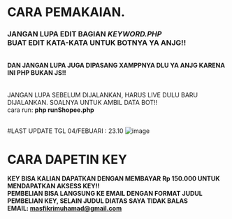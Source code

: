 # CARA PEMAKAIAN.
<h3>JANGAN LUPA EDIT BAGIAN <i>KEYWORD.PHP</i><br>BUAT EDIT KATA-KATA UNTUK BOTNYA YA ANJG!!</H3><br>
<b>DAN JANGAN LUPA JUGA DIPASANG XAMPPNYA DLU YA ANJG KARENA INI PHP BUKAN JS!!</b><br>
<br><br>
JANGAN LUPA SEBELUM DIJALANKAN, HARUS LIVE DULU BARU DIJALANKAN. SOALNYA UNTUK AMBIL DATA BOT!!<br>
cara run: <b>php runShopee.php</b><br><br>

#LAST UPDATE TGL 04/FEBUARI : 23.10
![image](https://github.com/fikrimuhamad/auto-komen-shopee/assets/25825165/5b75c2c4-d5e0-4a72-bc60-479370729359)

#
# CARA DAPETIN KEY
<b>KEY BISA KALIAN DAPATKAN DENGAN MEMBAYAR Rp 150.000 UNTUK MENDAPATKAN AKSESS KEY!!<br>PEMBELIAN BISA LANGSUNG KE EMAIL DENGAN FORMAT JUDUL PEMBELIAN KEY, SELAIN JUDUL DIATAS SAYA TIDAK BALAS<br>EMAIL: masfikrimuhamad@gmail.com</b>
